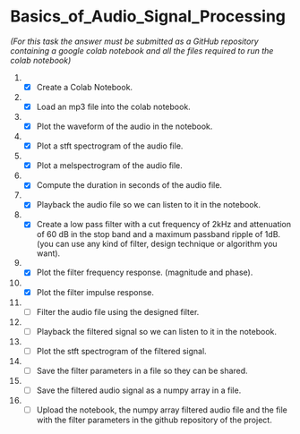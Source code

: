 # Basics_of_Audio_Signal_Processing

*(For this task the answer must be submitted as a GitHub repository containing a google colab notebook and all the files required to run the colab notebook)*

01. - [x] Create a Colab Notebook. 
02. - [x] Load an mp3 file into the colab notebook.
03. - [x] Plot the waveform of the audio in the notebook.
04. - [x] Plot a stft spectrogram of the audio file.
05. - [x] Plot a melspectrogram of the audio file.
06. - [x] Compute the duration in seconds of the audio file.
07. - [x] Playback the audio file so we can listen to it in the notebook.
08. - [x] Create a low pass filter with a cut frequency of 2kHz and attenuation of 60 dB in the stop band and a maximum passband ripple of 1dB. (you can use any kind of filter, design technique or algorithm you want).
09. - [x] Plot the filter frequency response. (magnitude and phase).
10. - [x] Plot the filter impulse response.
11. - [ ] Filter the audio file using the designed filter.
12. - [ ] Playback the filtered signal so we can listen to it in the notebook.
13. - [ ] Plot the stft spectrogram of the filtered signal.
14. - [ ] Save the filter parameters in a file so they can be shared.
15. - [ ] Save the filtered audio signal as a numpy array in a file.
16. - [ ] Upload the notebook, the numpy array filtered audio file and the file with the filter parameters in the github repository of the project.
